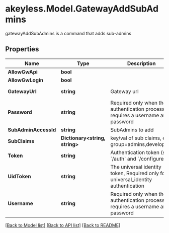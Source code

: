 # akeyless.Model.GatewayAddSubAdmins
gatewayAddSubAdmins is a command that adds sub-admins
## Properties

Name | Type | Description | Notes
------------ | ------------- | ------------- | -------------
**AllowGwApi** | **bool** |  | [optional] 
**AllowGwLogin** | **bool** |  | [optional] 
**GatewayUrl** | **string** | Gateway url | [optional] [default to "http://localhost:8000"]
**Password** | **string** | Required only when the authentication process requires a username and password | [optional] 
**SubAdminAccessId** | **string** | SubAdmins to add | 
**SubClaims** | **Dictionary&lt;string, string&gt;** | key/val of sub claims, e.g group&#x3D;admins,developers | [optional] 
**Token** | **string** | Authentication token (see &#x60;/auth&#x60; and &#x60;/configure&#x60;) | [optional] 
**UidToken** | **string** | The universal identity token, Required only for universal_identity authentication | [optional] 
**Username** | **string** | Required only when the authentication process requires a username and password | [optional] 

[[Back to Model list]](../README.md#documentation-for-models) [[Back to API list]](../README.md#documentation-for-api-endpoints) [[Back to README]](../README.md)

